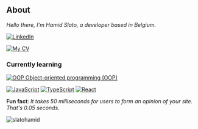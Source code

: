 ## About

*Hello there, I'm Hamid Slato, a developer based in Belgium.*

[![LinkedIn](https://img.shields.io/badge/LinkedIn-Profile-blue?style=flat-square&logo=linkedin)](https://www.linkedin.com/in/hamid-slato-83087284/)

[![My CV](https://img.shields.io/badge/My%20CV-View%20Online-green?style=flat-square&logo=github)](https://slatohamid.github.io/My-CV/)


### Currently learning

[![OOP Object-oriented programming (OOP) ](https://img.shields.io/badge/OOP%20Object%20Oriented%20Programming-Visit%20Repository-blue?style=flat-square&logo=github)](https://github.com/slatohamid/OOP_main_track)


[![JavaScript](https://img.shields.io/badge/JavaScript-Link-yellow?style=flat-square&logo=javascript)](https://developer.mozilla.org/en-US/docs/Web/JavaScript)
[![TypeScript](https://img.shields.io/badge/TypeScript-Link-blue?style=flat-square&logo=typescript)](https://www.typescriptlang.org/)
[![React](https://img.shields.io/badge/React-Link-blue?style=flat-square&logo=react)](https://reactjs.org/)


 **Fun fact**: *It takes 50 milliseconds for users to form an opinion of your site. That's 0.05 seconds.*

<p><img align="center" src="https://github-readme-streak-stats.herokuapp.com/?user=slatohamid&" alt="slatohamid" /></p>
